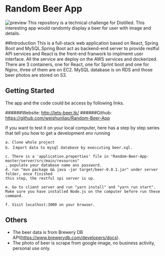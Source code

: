 # Random Beer App
![preview]()
This repository is a technical challenge for Distilled. This interesting app would randomly display a beer for user with image and details. 


##Introduction
This is a full-stack web application based on React, Spring Boot and MySQL.Spring Boot act as backend-end server to provide restful API services and React is the frent-end franwork to implmemt user interface. All the service are deploy on the AWS services and dockerized. There are 3 containers, one for React, one for Sprint boot and one for Nginx, three of them are on EC2. MySQL database is on RDS and those beer photos are stored on S3.



## Getting Started
The app and the code could be access by following links.

######Website: http://lets-beer.tk/
######Github: https://github.com/weishunliao/Random-Beer-App


If you want to test it on your local computer, here has a step by step series that tell you how to get a development env running

```
a. Clone whole project
b. Ｉmport data to mysql database by execcuting beer.sql.

c. There is a 'application.properties' file in "Random-Beer-App-master/server/src/main/resources" 
, populate your database name ans password.
d. run "mvn package && java -jar target/beer-0.0.1.jar" under server folder, once finished 
this step, the restful spi server is up.

e. Go to client server and run "yarn install" and "yarn run start". Make sure you have installed Node.js on the computer before run these command.

f. Visit localhost:3000 on your browser.
```






## Others

* The beer data is from Brewery DB API(https://www.brewerydb.com/developers/docs).
* The photo of beer is scrape from google image, no business activity, personal use only.






